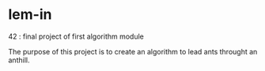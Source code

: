 lem-in
======

42 : final project of first algorithm module

The purpose of this project is to create an algorithm to lead ants throught an anthill.
